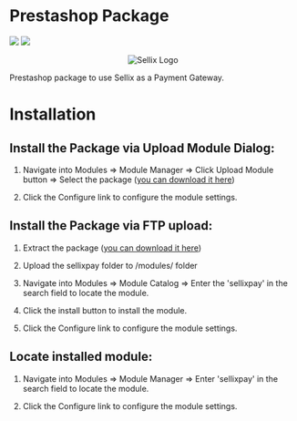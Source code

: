 # Prestashop Package

![](https://img.shields.io/badge/Sellix-Prestashop-blueviolet) ![](https://img.shields.io/badge/Version-v1.0.0-green)

<p align="center">
  <img src="https://cdn.sellix.io/cdn-cgi/image/w=500,h=500/static/logo/main.png" alt="Sellix Logo"/>
</p>

Prestashop package to use Sellix as a Payment Gateway.

# Installation


## Install the Package via Upload Module Dialog:


1. Navigate into Modules => Module Manager => Click Upload Module button => Select the package ([you can download it here](https://github.com/Sellix/prestashop/releases))

2. Click the Configure link to configure the module settings.


## Install the Package via FTP upload:


1. Extract the package ([you can download it here](https://github.com/Sellix/prestashop/releases))

2. Upload the sellixpay folder to /modules/ folder 

3. Navigate into Modules => Module Catalog => Enter the 'sellixpay' in the search field to locate the module.

4. Click the install button to install the module.

5. Click the Configure link to configure the module settings.


## Locate installed module:


1. Navigate into Modules => Module Manager => Enter 'sellixpay' in the search field to locate the module.

2. Click the Configure link to configure the module settings.
